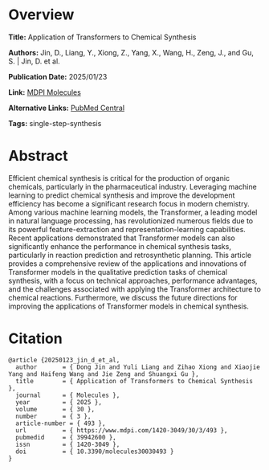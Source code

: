 # Overview
**Title:**
Application of Transformers to Chemical Synthesis

**Authors:**
Jin, D., Liang, Y., Xiong, Z., Yang, X., Wang, H., Zeng, J., and Gu, S. |
Jin, D. et al.

**Publication Date:**
2025/01/23

**Link:**
[MDPI Molecules](https://www.mdpi.com/1420-3049/30/3/493)

**Alternative Links:**
[PubMed Central](https://pmc.ncbi.nlm.nih.gov/articles/PMC11821105)

**Tags:**
single-step-synthesis


# Abstract
Efficient chemical synthesis is critical for the production of organic chemicals, particularly in the pharmaceutical industry.
Leveraging machine learning to predict chemical synthesis and improve the development efficiency has become a significant research focus in modern chemistry.
Among various machine learning models, the Transformer, a leading model in natural language processing, has revolutionized numerous fields due to its powerful feature-extraction and representation-learning capabilities.
Recent applications demonstrated that Transformer models can also significantly enhance the performance in chemical synthesis tasks, particularly in reaction prediction and retrosynthetic planning.
This article provides a comprehensive review of the applications and innovations of Transformer models in the qualitative prediction tasks of chemical synthesis, with a focus on technical approaches, performance advantages, and the challenges associated with applying the Transformer architecture to chemical reactions.
Furthermore, we discuss the future directions for improving the applications of Transformer models in chemical synthesis.


# Citation
```
@article {20250123_jin_d_et_al,
  author       = { Dong Jin and Yuli Liang and Zihao Xiong and Xiaojie Yang and Haifeng Wang and Jie Zeng and Shuangxi Gu },
  title        = { Application of Transformers to Chemical Synthesis },
  journal      = { Molecules },
  year         = { 2025 },
  volume       = { 30 },
  number       = { 3 },
  article-number = { 493 },
  url          = { https://www.mdpi.com/1420-3049/30/3/493 },
  pubmedid     = { 39942600 },
  issn         = { 1420-3049 },
  doi          = { 10.3390/molecules30030493 }
}
```
